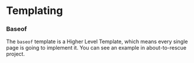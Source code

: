 # Templating


### Baseof
The `baseof` template is a Higher Level Template, which means every single page is going to implement it. You can see an example in about-to-rescue project. 